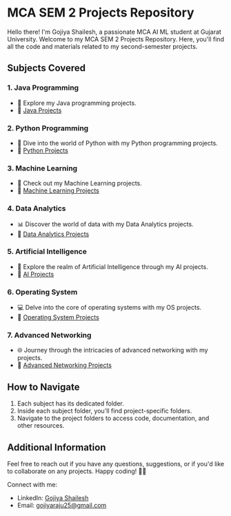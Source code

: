 # MCA SEM 2 Projects Repository

Hello there! I'm Gojiya Shailesh, a passionate MCA AI ML student at Gujarat University. Welcome to my MCA SEM 2 Projects Repository. Here, you'll find all the code and materials related to my second-semester projects.

## Subjects Covered

### 1. Java Programming
- 🚀 Explore my Java programming projects.
- 📁 [Java Projects](./JavaProgramming/)

### 2. Python Programming
- 🐍 Dive into the world of Python with my Python programming projects.
- 📁 [Python Projects](./PythonProgramming/)

### 3. Machine Learning
- 🤖 Check out my Machine Learning projects.
- 📁 [Machine Learning Projects](./MachineLearning/)

### 4. Data Analytics
- 📊 Discover the world of data with my Data Analytics projects.
- 📁 [Data Analytics Projects](./DataAnalytics/)

### 5. Artificial Intelligence
- 🧠 Explore the realm of Artificial Intelligence through my AI projects.
- 📁 [AI Projects](./ArtificialIntelligence/)

### 6. Operating System
- 💻 Delve into the core of operating systems with my OS projects.
- 📁 [Operating System Projects](./OperatingSystem/)

### 7. Advanced Networking
- 🌐 Journey through the intricacies of advanced networking with my projects.
- 📁 [Advanced Networking Projects](./AdvancedNetworking/)

## How to Navigate

1. Each subject has its dedicated folder.
2. Inside each subject folder, you'll find project-specific folders.
3. Navigate to the project folders to access code, documentation, and other resources.

## Additional Information

Feel free to reach out if you have any questions, suggestions, or if you'd like to collaborate on any projects. Happy coding! 🚀✨

Connect with me:
- LinkedIn: [Gojiya Shailesh](#)
- Email: [gojiyaraju25@gmail.com](gojiyaraju25@gmail.com)
